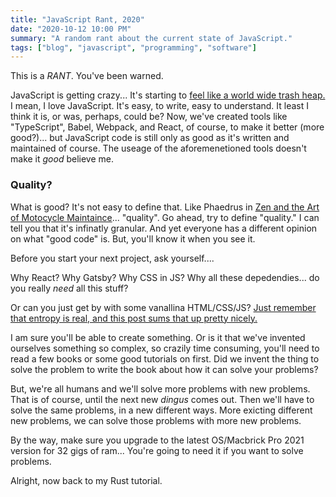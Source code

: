 ```yaml
---
title: "JavaScript Rant, 2020"
date: "2020-10-12 10:00 PM"
summary: "A random rant about the current state of JavaScript."
tags: ["blog", "javascript", "programming", "software"]
---
```


This is a *RANT*. You've been warned. 

JavaScript is getting crazy... It's starting to [feel like a world wide trash heap.](https://npm.anvaka.com/#/view/2d/gatsby) I mean, I love JavaScript. It's easy, to write, easy to understand. It least I think it is, or was, perhaps, could be? Now, we've created tools like "TypeScript", Babel, Webpack, and React, of course, to make it better (more good?)...
but JavaScript code is still only as good as it's written and maintained of course. The useage of the aforemenetioned tools doesn't make it _good_ believe me. 

### Quality?

What is good? It's not easy to define that. Like Phaedrus in [Zen and the Art of Motocycle Maintaince](https://en.wikipedia.org/wiki/Zen_and_the_Art_of_Motorcycle_Maintenance)... "quality". 
Go ahead, try to define "quality." I can tell you that it's infinatly granular. And yet everyone has a different opinion on what
"good code" is. But, you'll know it when you see it. 

Before you start your next project, ask yourself....

Why React?
Why Gatsby? 
Why CSS in JS?
Why all these depedendies... do you really _need_ all this stuff? 

Or can you just get by with some vanallina HTML/CSS/JS? 
[Just remember that entropy is real, and this post sums that up pretty nicely.](https://blog.jim-nielsen.com/2020/cheating-entropy-with-native-web-tech)

I am sure you'll be able to create something. Or is it that we've invented ourselves something so complex, so crazily time consuming, you'll
need to read a few books or some good tutorials on first. Did we invent the thing to solve the problem to write the book about how it can solve your problems?

But, we're all humans and we'll solve more problems with new problems. That is of course, until the next new _dingus_ comes out.
Then we'll have to solve the same problems, in a new different ways. More exicting different new problems, we can solve those problems with more new problems. 

By the way, make sure you upgrade to the latest OS/Macbrick Pro 2021 version for 32 gigs of ram... 
You're going to need it if you want to solve problems. 

Alright, now back to my Rust tutorial.
